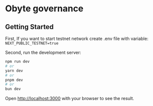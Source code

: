 # Obyte governance

## Getting Started

First, If you want to start testnet network create .env file with variable: ``NEXT_PUBLIC_TESTNET=true``

Second, run the development server:

```bash
npm run dev
# or
yarn dev
# or
pnpm dev
# or
bun dev
```

Open [http://localhost:3000](http://localhost:3000) with your browser to see the result.
